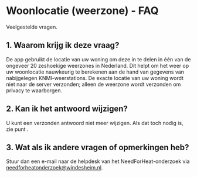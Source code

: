 # Woonlocatie (weerzone) - FAQ

Veelgestelde vragen.

## 1. Waarom krijg ik deze vraag?
De app gebruikt de locatie van uw woning om deze in te delen in één van de ongeveer 20 zeshoekige weerzones in Nederland. Dit helpt om het weer op uw woonlocatie nauwkeurig te berekenen aan de hand van gegevens van nabijgelegen KNMI-weerstations. De exacte locatie van uw woning wordt niet naar de server verzonden; alleen de weerzone wordt verzonden om privacy te waarborgen.

## 2. Kan ik het antwoord wijzigen?
U kunt een verzonden antwoord niet meer wijzigen. Als dat toch nodig is, zie punt .

## 3. Wat als ik andere vragen of opmerkingen heb?
Stuur dan een e-mail naar de helpdesk van het NeedForHeat-onderzoek via [needforheatonderzoek@windesheim.nl](mailto:needforheatonderzoek@windesheim.nl).
